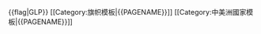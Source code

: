{{flag|GLP}}<noinclude>
[[Category:旗帜模板|{{PAGENAME}}]]
[[Category:中美洲國家模板|{{PAGENAME}}]]

</noinclude>